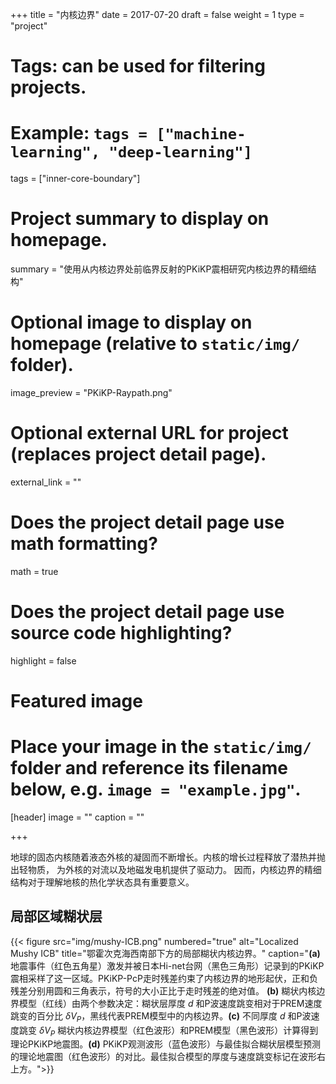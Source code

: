 +++
title = "内核边界"
date = 2017-07-20
draft = false
weight = 1
type = "project"

# Tags: can be used for filtering projects.
# Example: `tags = ["machine-learning", "deep-learning"]`
tags = ["inner-core-boundary"]

# Project summary to display on homepage.
summary = "使用从内核边界处前临界反射的PKiKP震相研究内核边界的精细结构"

# Optional image to display on homepage (relative to `static/img/` folder).
image_preview = "PKiKP-Raypath.png"

# Optional external URL for project (replaces project detail page).
external_link = ""

# Does the project detail page use math formatting?
math = true

# Does the project detail page use source code highlighting?
highlight = false

# Featured image
# Place your image in the `static/img/` folder and reference its filename below, e.g. `image = "example.jpg"`.
[header]
image = ""
caption = ""

+++

地球的固态内核随着液态外核的凝固而不断增长。内核的增长过程释放了潜热并抛出轻物质，
为外核的对流以及地磁发电机提供了驱动力。
因而，内核边界的精细结构对于理解地核的热化学状态具有重要意义。

## 局部区域糊状层

{{< figure src="img/mushy-ICB.png" numbered="true" alt="Localized Mushy ICB" title="鄂霍次克海西南部下方的局部糊状内核边界。"
caption="**(a)** 地震事件（红色五角星）激发并被日本Hi-net台网（黑色三角形）记录到的PKiKP震相采样了这一区域。PKiKP-PcP走时残差约束了内核边界的地形起伏，正和负残差分别用圆和三角表示，符号的大小正比于走时残差的绝对值。 **(b)** 糊状内核边界模型（红线）由两个参数决定：糊状层厚度 $d$ 和P波速度跳变相对于PREM速度跳变的百分比 $\delta V_P$，黑线代表PREM模型中的内核边界。**(c)** 不同厚度 $d$ 和P波速度跳变 $\delta V_P$ 糊状内核边界模型（红色波形）和PREM模型（黑色波形）计算得到理论PKiKP地震图。**(d)** PKiKP观测波形（蓝色波形）与最佳拟合糊状层模型预测的理论地震图（红色波形）的对比。最佳拟合模型的厚度与速度跳变标记在波形右上方。">}}
